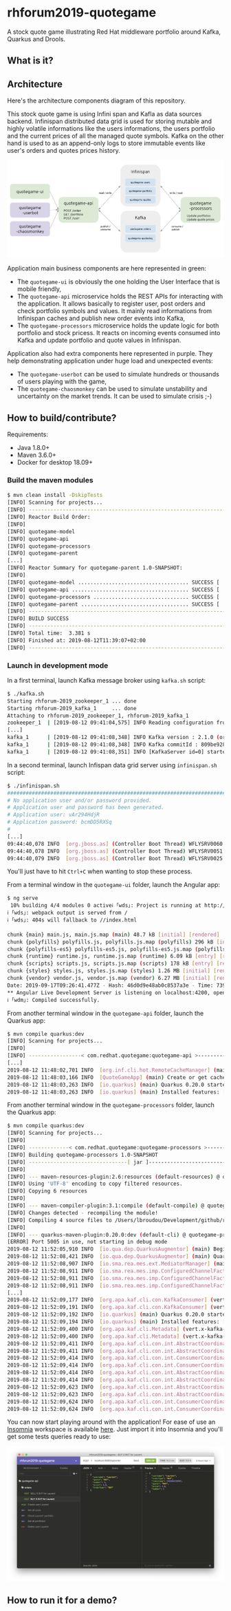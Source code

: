
# rhforum2019-quotegame

A stock quote game illustrating Red Hat middleware portfolio around Kafka, Quarkus and Drools.

## What is it?

## Architecture

Here's the architecture components diagram of this repository.

This stock quote game is using Infini span and Kafla as data sources backend. Infinispan distributed data grid is used for storing mutable and highly volatile informations like the users informations, the users portfolio and the current prices of all the managed quote symbols. Kafka on the other hand is used to as an append-only logs to store immutable events like user's orders and quotes prices history. 

![](./assets/architecture.png)

Application main business components are here represented in green:
* The `quotegame-ui` is obviously the one holding the User Interface that is mobile friendly,
* The `quotegame-api` microservice holds the REST APIs for interacting with the application. It allows basically to register user, post orders and check portfolio symbols and values. It mainly read informations from Infinispan caches and publish new order events into Kafka,
* The `quotegame-processors` microservice holds the update logic for both portfolio and stock pricess. It reacts on incoming events consumed into Kafka and update portfolio and quote values in Infinispan.

Application also had extra components here represented in purple. They help demonstrating application under huge load and unexpected events:
* The `quotegame-userbot` can be used to simulate hundreds or thousands of users playing with the game,
* The `quotegame-chaosmonkey` can be used to simulate unstability and uncertainty on the market trends. It can be used to simulate crisis ;-)


## How to build/contribute?

Requirements:
* Java 1.8.0+
* Maven 3.6.0+
* Docker for desktop 18.09+
 
### Build the maven modules

```sh
$ mvn clean install -DskipTests
[INFO] Scanning for projects...
[INFO] ------------------------------------------------------------------------
[INFO] Reactor Build Order:
[INFO] 
[INFO] quotegame-model                                                    [jar]
[INFO] quotegame-api                                                      [jar]
[INFO] quotegame-processors                                               [jar]
[INFO] quotegame-parent                                                   [pom]
[...]
[INFO] Reactor Summary for quotegame-parent 1.0-SNAPSHOT:
[INFO] 
[INFO] quotegame-model .................................... SUCCESS [  1.777 s]
[INFO] quotegame-api ...................................... SUCCESS [  0.775 s]
[INFO] quotegame-processors ............................... SUCCESS [  0.588 s]
[INFO] quotegame-parent ................................... SUCCESS [  0.004 s]
[INFO] ------------------------------------------------------------------------
[INFO] BUILD SUCCESS
[INFO] ------------------------------------------------------------------------
[INFO] Total time:  3.381 s
[INFO] Finished at: 2019-08-12T11:39:07+02:00
[INFO] ------------------------------------------------------------------------
```

### Launch in development mode

In a first terminal, launch Kafka message broker using `kafka.sh` script:

```sh
$ ./kafka.sh
Starting rhforum-2019_zookeeper_1 ... done
Starting rhforum-2019_kafka_1     ... done
Attaching to rhforum-2019_zookeeper_1, rhforum-2019_kafka_1
zookeeper_1  | [2019-08-12 09:41:04,575] INFO Reading configuration from: config/zookeeper.properties (org.apache.zookeeper.server.quorum.QuorumPeerConfig)
[...]
kafka_1      | [2019-08-12 09:41:08,348] INFO Kafka version : 2.1.0 (org.apache.kafka.common.utils.AppInfoParser)
kafka_1      | [2019-08-12 09:41:08,348] INFO Kafka commitId : 809be928f1ae004e (org.apache.kafka.common.utils.AppInfoParser)
kafka_1      | [2019-08-12 09:41:08,351] INFO [KafkaServer id=0] started (kafka.server.KafkaServer)
```

In a second terminal, launch Infispan data grid server using `infinispan.sh` script:

```sh
$ ./infinispan.sh
################################################################################
# No application user and/or password provided.                                #
# Application user and password has been generated.                            #
# Application user: vAr294HdjR                                                 #
# Application password: bcmDD5RXSq                                             #
#                                                                              #
[...]
09:44:40,078 INFO  [org.jboss.as] (Controller Boot Thread) WFLYSRV0060: Http management interface listening on http://0.0.0.0:9990/management
09:44:40,078 INFO  [org.jboss.as] (Controller Boot Thread) WFLYSRV0051: Admin console listening on http://0.0.0.0:9990
09:44:40,079 INFO  [org.jboss.as] (Controller Boot Thread) WFLYSRV0025: Infinispan Server 10.0.0.Beta3 (WildFly Core 6.0.2.Final) started in 7612ms - Started 186 of 199 services (57 services are lazy, passive or on-demand)
```

You'll just have to hit `Ctrl+C` when wanting to stop these process.

From a terminal window in the `quotegame-ui` folder, launch the Angular app:

```sh
$ ng serve                                                                                         
 10% building 4/4 modules 0 activeℹ ｢wds｣: Project is running at http://localhost:4200/webpack-dev-server/
ℹ ｢wds｣: webpack output is served from /
ℹ ｢wds｣: 404s will fallback to //index.html
                                                                                                                                                                                 
chunk {main} main.js, main.js.map (main) 48.7 kB [initial] [rendered]
chunk {polyfills} polyfills.js, polyfills.js.map (polyfills) 296 kB [initial] [rendered]
chunk {polyfills-es5} polyfills-es5.js, polyfills-es5.js.map (polyfills-es5) 474 kB [initial] [rendered]
chunk {runtime} runtime.js, runtime.js.map (runtime) 6.09 kB [entry] [rendered]
chunk {scripts} scripts.js, scripts.js.map (scripts) 178 kB [entry] [rendered]
chunk {styles} styles.js, styles.js.map (styles) 1.26 MB [initial] [rendered]
chunk {vendor} vendor.js, vendor.js.map (vendor) 6.27 MB [initial] [rendered]
Date: 2019-09-17T09:26:41.477Z - Hash: 46d0d9e48ab0c8537a3e - Time: 7393ms
** Angular Live Development Server is listening on localhost:4200, open your browser on http://localhost:4200/ **
ℹ ｢wdm｣: Compiled successfully.
```

From another terminal window in the `quotegame-api` folder, launch the Quarkus app:

```sh
$ mvn compile quarkus:dev 
[INFO] Scanning for projects...
[INFO] 
[INFO] -----------------< com.redhat.quotegame:quotegame-api >-----------------
[...]
2019-08-12 11:48:02,701 INFO  [org.inf.cli.hot.RemoteCacheManager] (main) ISPN004021: Infinispan version: 10.0.0.Beta3
2019-08-12 11:48:03,166 INFO  [QuoteGameApp] (main) Create or get caches named quotegame-users, quotegame-portfolios with the default configuration
2019-08-12 11:48:03,263 INFO  [io.quarkus] (main) Quarkus 0.20.0 started in 2.880s. Listening on: http://[::]:8080
2019-08-12 11:48:03,263 INFO  [io.quarkus] (main) Installed features: [cdi, infinispan-client, resteasy, resteasy-jackson, smallrye-context-propagation, smallrye-reactive-messaging, smallrye-reactive-messaging-kafka, smallrye-reactive-streams-operators, vertx]
```

From another terminal window in the `quotegame-processors` folder, launch the Quarkus app:

```sh
$ mvn compile quarkus:dev           
[INFO] Scanning for projects...
[INFO] 
[INFO] -------------< com.redhat.quotegame:quotegame-processors >--------------
[INFO] Building quotegame-processors 1.0-SNAPSHOT
[INFO] --------------------------------[ jar ]---------------------------------
[INFO] 
[INFO] --- maven-resources-plugin:2.6:resources (default-resources) @ quotegame-processors ---
[INFO] Using 'UTF-8' encoding to copy filtered resources.
[INFO] Copying 6 resources
[INFO] 
[INFO] --- maven-compiler-plugin:3.1:compile (default-compile) @ quotegame-processors ---
[INFO] Changes detected - recompiling the module!
[INFO] Compiling 4 source files to /Users/lbroudou/Development/github/rhforum-2019/quotegame-processors/target/classes
[INFO] 
[INFO] --- quarkus-maven-plugin:0.20.0:dev (default-cli) @ quotegame-processors ---
[ERROR] Port 5005 in use, not starting in debug mode
2019-08-12 11:52:05,910 INFO  [io.qua.dep.QuarkusAugmentor] (main) Beginning quarkus augmentation
2019-08-12 11:52:08,421 INFO  [io.qua.dep.QuarkusAugmentor] (main) Quarkus augmentation completed in 2511ms
2019-08-12 11:52:08,907 INFO  [io.sma.rea.mes.ext.MediatorManager] (main) Deployment done... start processing
2019-08-12 11:52:08,911 INFO  [io.sma.rea.mes.imp.ConfiguredChannelFactory] (main) Found incoming connectors: [smallrye-kafka]
2019-08-12 11:52:08,911 INFO  [io.sma.rea.mes.imp.ConfiguredChannelFactory] (main) Found outgoing connectors: [smallrye-kafka]
2019-08-12 11:52:08,911 INFO  [io.sma.rea.mes.imp.ConfiguredChannelFactory] (main) Stream manager initializing...
[...]
2019-08-12 11:52:09,177 INFO  [org.apa.kaf.cli.con.KafkaConsumer] (vert.x-kafka-consumer-thread-0) [Consumer clientId=consumer-1, groupId=orders-4-portfolio] Subscribed to topic(s): quotegame-orders
2019-08-12 11:52:09,191 INFO  [org.apa.kaf.cli.con.KafkaConsumer] (vert.x-kafka-consumer-thread-1) [Consumer clientId=consumer-2, groupId=orders-4-quoteprice] Subscribed to topic(s): quotegame-orders
2019-08-12 11:52:09,192 INFO  [io.quarkus] (main) Quarkus 0.20.0 started in 3.473s. Listening on: http://[::]:8081
2019-08-12 11:52:09,194 INFO  [io.quarkus] (main) Installed features: [cdi, infinispan-client, kogito, resteasy, resteasy-jackson, resteasy-jsonb, smallrye-context-propagation, smallrye-reactive-messaging, smallrye-reactive-messaging-kafka, smallrye-reactive-streams-operators, vertx]
2019-08-12 11:52:09,400 INFO  [org.apa.kaf.cli.Metadata] (vert.x-kafka-consumer-thread-0) Cluster ID: uBgdb-csSS6jFTuNhPsCbA
2019-08-12 11:52:09,400 INFO  [org.apa.kaf.cli.Metadata] (vert.x-kafka-consumer-thread-1) Cluster ID: uBgdb-csSS6jFTuNhPsCbA
2019-08-12 11:52:09,411 INFO  [org.apa.kaf.cli.con.int.AbstractCoordinator] (vert.x-kafka-consumer-thread-1) [Consumer clientId=consumer-2, groupId=orders-4-quoteprice] Discovered group coordinator localhost:9092 (id: 2147483647 rack: null)
2019-08-12 11:52:09,411 INFO  [org.apa.kaf.cli.con.int.AbstractCoordinator] (vert.x-kafka-consumer-thread-0) [Consumer clientId=consumer-1, groupId=orders-4-portfolio] Discovered group coordinator localhost:9092 (id: 2147483647 rack: null)
2019-08-12 11:52:09,414 INFO  [org.apa.kaf.cli.con.int.ConsumerCoordinator] (vert.x-kafka-consumer-thread-0) [Consumer clientId=consumer-1, groupId=orders-4-portfolio] Revoking previously assigned partitions []
2019-08-12 11:52:09,414 INFO  [org.apa.kaf.cli.con.int.ConsumerCoordinator] (vert.x-kafka-consumer-thread-1) [Consumer clientId=consumer-2, groupId=orders-4-quoteprice] Revoking previously assigned partitions []
2019-08-12 11:52:09,414 INFO  [org.apa.kaf.cli.con.int.AbstractCoordinator] (vert.x-kafka-consumer-thread-0) [Consumer clientId=consumer-1, groupId=orders-4-portfolio] (Re-)joining group
2019-08-12 11:52:09,414 INFO  [org.apa.kaf.cli.con.int.AbstractCoordinator] (vert.x-kafka-consumer-thread-1) [Consumer clientId=consumer-2, groupId=orders-4-quoteprice] (Re-)joining group
2019-08-12 11:52:09,623 INFO  [org.apa.kaf.cli.con.int.AbstractCoordinator] (vert.x-kafka-consumer-thread-0) [Consumer clientId=consumer-1, groupId=orders-4-portfolio] Successfully joined group with generation 3
2019-08-12 11:52:09,623 INFO  [org.apa.kaf.cli.con.int.AbstractCoordinator] (vert.x-kafka-consumer-thread-1) [Consumer clientId=consumer-2, groupId=orders-4-quoteprice] Successfully joined group with generation 3
2019-08-12 11:52:09,624 INFO  [org.apa.kaf.cli.con.int.ConsumerCoordinator] (vert.x-kafka-consumer-thread-0) [Consumer clientId=consumer-1, groupId=orders-4-portfolio] Setting newly assigned partitions: quotegame-orders-0
2019-08-12 11:52:09,624 INFO  [org.apa.kaf.cli.con.int.ConsumerCoordinator] (vert.x-kafka-consumer-thread-1) [Consumer clientId=consumer-2, groupId=orders-4-quoteprice] Setting newly assigned partitions: quotegame-orders-0
```

You can now start playing around with the application! For ease of use an [Insomnia](https://insomnia.rest/) workspace is available [here](./insomnia-workspace.yaml). Just import it into Insomnia and you'll get some tests queries ready to use:

![](./assets/insomnia.png)

## How to run it for a demo?
